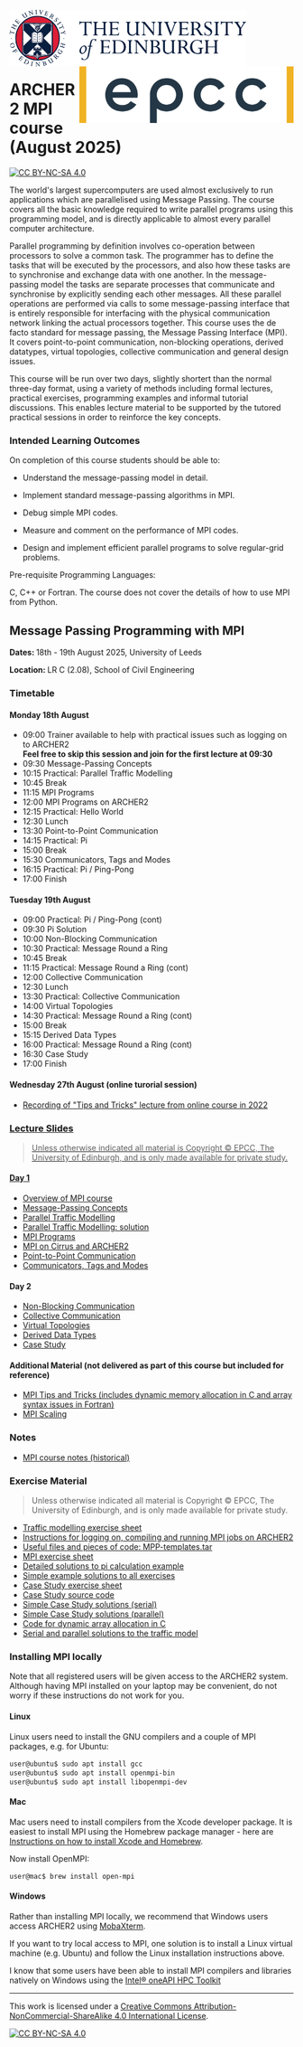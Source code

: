 <img src="./images/eduni_logo.png"  height="100" align="left"> <img src="./images/epcc_logo.jpg" align="right" height="100">

<br /><br /><br /><br /><br />

# ARCHER2 MPI course (August 2025)

[![CC BY-NC-SA 4.0][cc-by-nc-sa-shield]][cc-by-nc-sa]

The world's largest supercomputers are used almost exclusively to run
applications which are parallelised using Message Passing. The course
covers all the basic knowledge required to write parallel programs
using this programming model, and is directly applicable to almost
every parallel computer architecture.

Parallel programming by definition involves co-operation between
processors to solve a common task. The programmer has to define the
tasks that will be executed by the processors, and also how these
tasks are to synchronise and exchange data with one another. In the
message-passing model the tasks are separate processes that
communicate and synchronise by explicitly sending each other
messages. All these parallel operations are performed via calls to
some message-passing interface that is entirely responsible for
interfacing with the physical communication network linking the actual
processors together. This course uses the de facto standard for
message passing, the Message Passing Interface (MPI). It covers
point-to-point communication, non-blocking operations, derived
datatypes, virtual topologies, collective communication and general
design issues.

This course will be run over two days, slightly shortert than the
normal three-day format, using a variety of methods including formal
lectures, practical exercises, programming examples and informal
tutorial discussions. This enables lecture material to be supported by
the tutored practical sessions in order to reinforce the key concepts.

<h3>Intended Learning Outcomes</h3>

On completion of this course students should be able to:

 * Understand the message-passing model in detail.

 * Implement standard message-passing algorithms in MPI.

 * Debug simple MPI codes.

 * Measure and comment on the performance of MPI codes.

 * Design and implement efficient parallel programs to solve
regular-grid problems.

Pre-requisite Programming Languages:

C, C++ or Fortran. The course does not cover the details of how to use
MPI from Python.

<h2>Message Passing Programming with MPI</h2>

<p><strong>Dates: </strong>18th - 19th August 2025, University of Leeds
<p><strong>Location: </strong>LR C (2.08), School of Civil Engineering

<h3>Timetable</h3>

<h4>Monday 18th August</h4>

<ul>

<li> 09:00 Trainer available to help with practical issues such as
logging on to ARCHER2<br><strong>Feel free to skip this session and join for
the first lecture at 09:30</strong>
<li>    09:30 Message-Passing Concepts
<li>    10:15 Practical: Parallel Traffic Modelling
<li>    10:45 Break
<li>    11:15 MPI Programs
<li>    12:00 MPI Programs on ARCHER2
<li>    12:15 Practical: Hello World
<li>    12:30 Lunch
<li>    13:30 Point-to-Point Communication
<li>    14:15 Practical: Pi
<li>    15:00 Break
<li>    15:30 Communicators, Tags and Modes
<li>    16:15 Practical: Pi / Ping-Pong
<li>    17:00 Finish
</ul>

<h4>Tuesday 19th August</h4>

<ul>

<li>    09:00 Practical: Pi / Ping-Pong (cont)
<li>    09:30 Pi Solution
<li>    10:00 Non-Blocking Communication
<li>    10:30 Practical: Message Round a Ring
<li>    10:45 Break
<li>    11:15 Practical: Message Round a Ring (cont)
<li>    12:00 Collective Communication
<li>    12:30 Lunch
<li>    13:30 Practical: Collective Communication
<li> 14:00 Virtual Topologies
<li> 14:30 Practical: Message Round a Ring (cont)
<li> 15:00 Break
<li> 15:15 Derived Data Types
<li> 16:00 Practical: Message Round a Ring (cont)
<li> 16:30 Case Study
<li> 17:00 Finish

</ul>

<h4>Wednesday 27th August (online turorial session)</h4>

<ul>

<li><a href="https://www.youtube.com/watch?v=6QU7sv2KgCY">Recording of "Tips and Tricks" lecture from online course in 2022

</ul>

<h3>Lecture Slides</h3>

<p><blockquote>Unless otherwise indicated all material is Copyright
&copy; EPCC, The University of Edinburgh, and is only made available
for private study. </blockquote></p>


<h4>Day 1</h4>

<ul>
<li><a href="https://github.com/EPCCed/archer2-MPI-2025-08-18/raw/main/slides/L00-overview_3day.pdf">Overview of MPI course</a>
<li><a href="https://github.com/EPCCed/archer2-MPI-2025-08-18/raw/main/slides/L01-mpconcepts.pdf">Message-Passing Concepts</a>
<li><a href="https://github.com/EPCCed/archer2-MPI-2025-08-18/raw/main/slides/E01-traffic.pdf">Parallel Traffic Modelling</a>
<li><a href="https://github.com/EPCCed/archer2-MPI-2025-08-18/raw/main/slides/road-solution.pdf">Parallel Traffic Modelling: solution</a>
<li><a href="https://github.com/EPCCed/archer2-MPI-2025-08-18/raw/main/slides/L02-intro.pdf">MPI Programs</a>
<li><a href="https://github.com/EPCCed/archer2-MPI-2025-08-18/raw/main/slides/L03-archer2-cirrus-mpi.pdf">MPI on Cirrus and ARCHER2</a>
<li><a href="https://github.com/EPCCed/archer2-MPI-2025-08-18/raw/main/slides/L04-pt2pt.pdf">Point-to-Point Communication</a>
<li><a href="https://github.com/EPCCed/archer2-MPI-2025-08-18/raw/main/slides/L06-modetagcomm.pdf">Communicators, Tags and Modes</a>
</ul>

<h4>Day 2</h4>

<ul>

<li><a href="https://github.com/EPCCed/archer2-MPI-2025-08-18/raw/main/slides/L07-nonblocking.pdf">Non-Blocking Communication</a>
<li><a href="https://github.com/EPCCed/archer2-MPI-2025-08-18/raw/main/slides/L08-collective.pdf">Collective Communication</a>
<li><a href="https://github.com/EPCCed/archer2-MPI-2025-08-18/raw/main/slides/L09-topology.pdf">Virtual Topologies</a>
<li><a href="https://github.com/EPCCed/archer2-MPI-2025-08-18/raw/main/slides/L10-derivedtypes.pdf">Derived Data Types</a> 
<li><a href="https://github.com/EPCCed/archer2-MPI-2025-08-18/raw/main/slides/L11-casestudy.pdf">Case Study</a>

</ul>

<h4>Additional Material (not delivered as part of this course but included for reference)</h4>

<ul>
<li><a href="https://github.com/EPCCed/archer2-MPI-2025-08-18/raw/main/slides/L12-tipsandtricks.pdf">MPI Tips and Tricks (includes dynamic memory allocation in C and array syntax issues in Fortran)</a>
<li><a href="https://github.com/EPCCed/archer2-MPI-2025-08-18/raw/main/slides/L13-scaling.pdf">MPI Scaling</a>
</ul>

<h3>Notes</h3>

<ul>
<li><a href="https://github.com/EPCCed/archer2-MPI-2025-08-18/raw/main/notes/MPP-notes.pdf">MPI course notes (historical)</a>
</ul>

<h3>Exercise Material</h3>

<p><blockquote>Unless otherwise indicated all material is Copyright &copy; EPCC, The University of Edinburgh, and is only made available for private study. </blockquote></p>

<ul>
<li><a href="https://github.com/EPCCed/archer2-MPI-2025-08-18/raw/main/exercises/road.pdf">Traffic modelling exercise sheet</a></li>
<li><a href="https://github.com/EPCCed/archer2-MPI-2025-08-18/raw/main/exercises/ARCHER2-MPI-cribsheet.pdf">Instructions for logging on, compiling and running MPI jobs on ARCHER2</a></li>
<li><a href="https://github.com/EPCCed/archer2-MPI-2025-08-18/raw/main/exercises/MPP-templates.tar">Useful files and pieces of code: MPP-templates.tar</a></li>
<li><a href="https://github.com/EPCCed/archer2-MPI-2025-08-18/raw/main/exercises/MPP-exercises.pdf">MPI exercise sheet</a></li>
<li><a href="https://github.com/EPCCed/archer2-MPI-2025-08-18/raw/main/exercises/MPP-pi.tar">Detailed solutions to pi calculation example</a>
<li><a href="https://github.com/EPCCed/archer2-MPI-2025-08-18/raw/main/exercises/MPP-solutions.tar">Simple example solutions to all exercises</a>
<li><a href="https://github.com/EPCCed/archer2-MPI-2025-08-18/raw/main/exercises/MPP-casestudy.pdf">Case Study exercise sheet</a></li>
<li><a href="https://github.com/EPCCed/archer2-MPI-2025-08-18/raw/main/exercises/MPP-casestudy.tar.gz">Case Study source code</a></li>
<li><a href="https://github.com/EPCCed/archer2-MPI-2025-08-18/raw/main/exercises/MPP-caseserial.tar">Simple Case Study solutions (serial)</a></li>
<li><a href="https://github.com/EPCCed/archer2-MPI-2025-08-18/raw/main/exercises/MPP-casesolns.tar">Simple Case Study solutions (parallel)</a></li>
<li><a href="https://github.com/EPCCed/archer2-MPI-2025-08-18/raw/main/exercises/MPP-arralloc.tar">Code for dynamic array allocation in C</a>
<li><a href="https://github.com/EPCCed/archer2-MPI-2025-08-18/raw/main/exercises/MPP-traffic.tar">Serial and parallel solutions to the traffic model</a></li>
</ul>

<h3>Installing MPI locally</h3>

Note that all registered users will be given access to the ARCHER2
system. Although having MPI installed on your laptop may be
convenient, do not worry if these instructions do not work for you.

<h4>Linux</h4>

Linux users need to install the GNU compilers and a couple of MPI packages,
e.g. for Ubuntu:

    user@ubuntu$ sudo apt install gcc
    user@ubuntu$ sudo apt install openmpi-bin
    user@ubuntu$ sudo apt install libopenmpi-dev

<h4>Mac</h4>

Mac users need to install compilers from the Xcode developer
package. It is easiest to install MPI using the Homebrew package
manager - here are [Instructions on how to install Xcode and
Homebrew](https://www.moncefbelyamani.com/how-to-install-xcode-homebrew-git-rvm-ruby-on-mac/).

Now install OpenMPI:

    user@mac$ brew install open-mpi

<h4>Windows</h4>

Rather than installing MPI locally, we recommend that Windows users
access ARCHER2 using
[MobaXterm](https://docs.archer2.ac.uk/user-guide/connecting/#windows).

If you want to try local access to MPI, one solution is to install a
Linux virtual machine (e.g. Ubuntu) and follow the Linux installation
instructions above.

I know that some users have been able to install MPI compilers and libraries natively on Windows using the [Intel® oneAPI HPC Toolkit](https://software.intel.com/content/www/us/en/develop/tools/oneapi/hpc-toolkit.html)

---

This work is licensed under a
[Creative Commons Attribution-NonCommercial-ShareAlike 4.0 International License][cc-by-nc-sa].

[cc-by-nc-sa]: http://creativecommons.org/licenses/by-nc-sa/4.0/
[cc-by-nc-sa-image]: https://licensebuttons.net/l/by-nc-sa/4.0/88x31.png
[cc-by-nc-sa-shield]: https://img.shields.io/badge/License-CC%20BY--NC--SA%204.0-lightgrey.svg

[![CC BY-NC-SA 4.0][cc-by-nc-sa-image]][cc-by-nc-sa]

